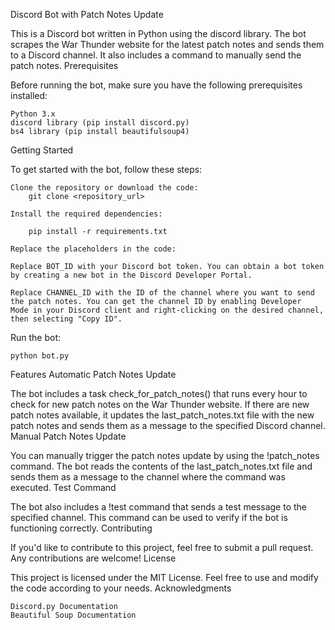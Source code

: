 Discord Bot with Patch Notes Update

This is a Discord bot written in Python using the discord library. The bot scrapes the War Thunder website for the latest patch notes and sends them to a Discord channel. It also includes a command to manually send the patch notes.
Prerequisites

Before running the bot, make sure you have the following prerequisites installed:

    Python 3.x
    discord library (pip install discord.py)
    bs4 library (pip install beautifulsoup4)

Getting Started

To get started with the bot, follow these steps:

    Clone the repository or download the code:
        git clone <repository_url>

    Install the required dependencies:

        pip install -r requirements.txt

    Replace the placeholders in the code:

    Replace BOT_ID with your Discord bot token. You can obtain a bot token by creating a new bot in the Discord Developer Portal.

    Replace CHANNEL_ID with the ID of the channel where you want to send the patch notes. You can get the channel ID by enabling Developer      Mode in your Discord client and right-clicking on the desired channel, then selecting "Copy ID".

Run the bot:



    python bot.py

Features
Automatic Patch Notes Update

The bot includes a task check_for_patch_notes() that runs every hour to check for new patch notes on the War Thunder website. If there are new patch notes available, it updates the last_patch_notes.txt file with the new patch notes and sends them as a message to the specified Discord channel.
Manual Patch Notes Update

You can manually trigger the patch notes update by using the !patch_notes command. The bot reads the contents of the last_patch_notes.txt file and sends them as a message to the channel where the command was executed.
Test Command

The bot also includes a !test command that sends a test message to the specified channel. This command can be used to verify if the bot is functioning correctly.
Contributing

If you'd like to contribute to this project, feel free to submit a pull request. Any contributions are welcome!
License

This project is licensed under the MIT License. Feel free to use and modify the code according to your needs.
Acknowledgments

    Discord.py Documentation
    Beautiful Soup Documentation
